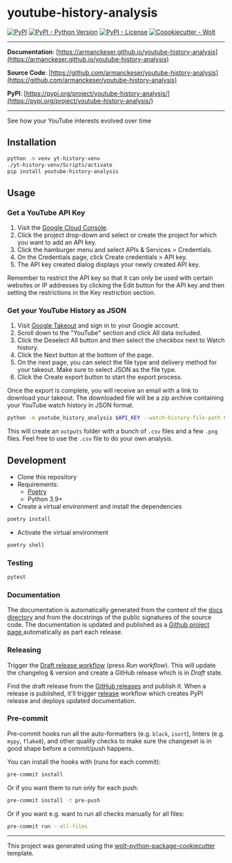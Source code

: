 # youtube-history-analysis

[![PyPI](https://img.shields.io/pypi/v/youtube-history-analysis?style=flat-square)](https://pypi.python.org/pypi/youtube-history-analysis/)
[![PyPI - Python Version](https://img.shields.io/pypi/pyversions/youtube-history-analysis?style=flat-square)](https://pypi.python.org/pypi/youtube-history-analysis/)
[![PyPI - License](https://img.shields.io/pypi/l/youtube-history-analysis?style=flat-square)](https://pypi.python.org/pypi/youtube-history-analysis/)
[![Coookiecutter - Wolt](https://img.shields.io/badge/cookiecutter-Wolt-00c2e8?style=flat-square&logo=cookiecutter&logoColor=D4AA00&link=https://github.com/woltapp/wolt-python-package-cookiecutter)](https://github.com/woltapp/wolt-python-package-cookiecutter)


---

**Documentation**: [https://armanckeser.github.io/youtube-history-analysis](https://armanckeser.github.io/youtube-history-analysis)

**Source Code**: [https://github.com/armanckeser/youtube-history-analysis](https://github.com/armanckeser/youtube-history-analysis)

**PyPI**: [https://pypi.org/project/youtube-history-analysis/](https://pypi.org/project/youtube-history-analysis/)

---

See how your YouTube interests evolved over time

## Installation

```sh
python -m venv yt-history-venv
./yt-history-venv/Scripts/activate
pip install youtube-history-analysis
```

## Usage
### Get a YouTube API Key

1. Visit the [Google Cloud Console](https://console.cloud.google.com/).
2. Click the project drop-down and select or create the project for which you want to add an API key.
3. Click the hamburger menu and select APIs & Services > Credentials.
4. On the Credentials page, click Create credentials > API key.
5. The API key created dialog displays your newly created API key.

Remember to restrict the API key so that it can only be used with certain websites or IP addresses by clicking the Edit button for the API key and then setting the restrictions in the Key restriction section.
### Get your YouTube History as JSON
1. Visit [Google Takeout](https://takeout.google.com/) and sign in to your Google account.
2. Scroll down to the "YouTube" section and click All data included.
3. Click the Deselect All button and then select the checkbox next to Watch history.
4. Click the Next button at the bottom of the page.
5. On the next page, you can select the file type and delivery method for your takeout. Make sure to select JSON as the file type.
6. Click the Create export button to start the export process.

Once the export is complete, you will receive an email with a link to download your takeout. The downloaded file will be a zip archive containing your YouTube watch history in JSON format.

```sh
python -m youtube_history_analysis $API_KEY --watch-history-file-path $WATCH_HISTORY_JSON_PATH
```

This will create an `outputs` folder with a bunch of `.csv` files and a few `.png` files. Feel free to use the `.csv` file to do your own analysis.

## Development

* Clone this repository
* Requirements:
  * [Poetry](https://python-poetry.org/)
  * Python 3.9+
* Create a virtual environment and install the dependencies

```sh
poetry install
```

* Activate the virtual environment

```sh
poetry shell
```

### Testing

```sh
pytest
```

### Documentation

The documentation is automatically generated from the content of the [docs directory](./docs) and from the docstrings
 of the public signatures of the source code. The documentation is updated and published as a [Github project page
 ](https://pages.github.com/) automatically as part each release.

### Releasing

Trigger the [Draft release workflow](https://github.com/armanckeser/youtube-history-analysis/actions/workflows/draft_release.yml)
(press _Run workflow_). This will update the changelog & version and create a GitHub release which is in _Draft_ state.

Find the draft release from the
[GitHub releases](https://github.com/armanckeser/youtube-history-analysis/releases) and publish it. When
 a release is published, it'll trigger [release](https://github.com/armanckeser/youtube-history-analysis/blob/master/.github/workflows/release.yml) workflow which creates PyPI
 release and deploys updated documentation.

### Pre-commit

Pre-commit hooks run all the auto-formatters (e.g. `black`, `isort`), linters (e.g. `mypy`, `flake8`), and other quality
 checks to make sure the changeset is in good shape before a commit/push happens.

You can install the hooks with (runs for each commit):

```sh
pre-commit install
```

Or if you want them to run only for each push:

```sh
pre-commit install -t pre-push
```

Or if you want e.g. want to run all checks manually for all files:

```sh
pre-commit run --all-files
```

---

This project was generated using the [wolt-python-package-cookiecutter](https://github.com/woltapp/wolt-python-package-cookiecutter) template.
